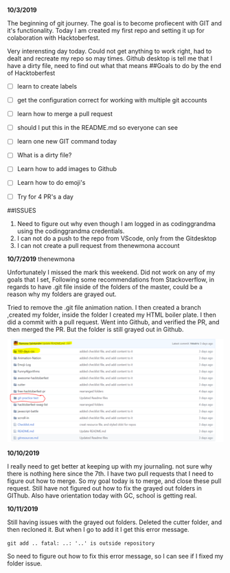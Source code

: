 **10/3/2019**

The beginning of git journey. 
The goal is to become profiecent with GIT and it's functionality. 
Today I am created my first repo and setting it up for colaboration with Hacktoberfest. 

Very interensting day today. 
Could not get anything to work right, had to dealt and recreate my repo so may times. 
Github desktop is tell me that I have a dirty file, need to find out what that means 
 ##Goals to do by the end of Hacktoberfest  

 * [ ] learn to create labels 
 * [ ] get the configuration correct for working with multiple git accounts 
 * [ ] learn how to merge a pull request 
 * [ ] should I put this in the README.md so everyone can see 
 * [ ] learn one new GIT command today 
 * [ ] What is a dirty file?
 * [ ] Learn how to add images to Github
 * [ ] Learn how to do emoji's
 * [ ] Try for 4 PR's a day 
 
 
 ##ISSUES  
1. Need to figure out why even though I am logged in as codinggrandma using the codinggrandma credentials. 
2. I can not do a push to the repo from VScode, only from the Gitdesktop
3. I can not create a pull request from thenewmona account

**10/7/2019** thenewmona

Unfortunately I missed the mark this weekend.
Did not work on any of my goals that I set, 
Following some recommendations from Stackoverflow, in regards to have .git file inside of the folders of the master, could be a reason why my folders are grayed out. 

Tried to remove the .git file animation nation.
I then created a branch ,created my folder, inside the folder I created my HTML boiler plate. 
I then did a commit with a pull request. 
Went into Github, and verified the PR, and then merged the PR. 
But the folder is still grayed out in Github. 

![grayed out folders issues](/git-practice-test/images/github-gray-folder.png)

**10/10/2019**

I really need to get better at keeping up with my journaling. 
not sure why there is nothing here since the 7th.
I have two pull requests that I need to figure out how to merge. 
So my goal today is to merge, and close these pull request. 
Still have not figured out how to fix the grayed out folders in GIThub. 
Also have orientation today with GC, school is getting real. 

**10/11/2019**

Still having issues with  the grayed out folders. 
Deleted the cutter folder, and then recloned it.
But when I go to add it I get this error message. 

 `git add ..
fatal: ..: '..' is outside repository`

So need to figure out how to fix this error message, so I can see if I fixed my folder issue. 